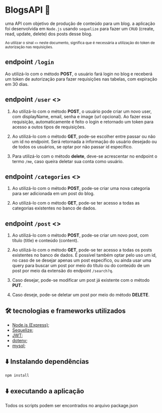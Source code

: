 # BlogsAPI  🚀
uma API com objetivo de produção de conteúdo para um blog.
a aplicação foi desenvolvida em `Node.js` usando `sequelize` para fazer um `CRUD` (create, read, update, delete) dos posts desse blog.

<sub>Ao utilizar o sinal `<>` neste documento, significa que é necessária a utilização do token de autorização nas requisições.</sub>

## endpoint `/login` 
Ao utilizá-lo com o método <strong>POST</strong>, o usuário fará login no blog e receberá um token de autorização para fazer requisições nas tabelas, com expiração em 30 dias.

## endpoint `/user` <>
1. Ao utilizá-lo com o método <strong>POST</strong>, o usuário pode criar um novo user, com displayName, email, senha e image (url opcional). Ao fazer essa requisição, automaticamente é feito o login e retornado um token para acesso a outos tipos de requisições.

2. Ao utilizá-lo com o método <strong>GET</strong>, pode-se escolher entre passar ou não um id no endpoint. Será retornada a informação do usuário desejado ou de todos os usuários, se optar por não passar id específico.

3. Para utilizá-lo com o método <strong>delete</strong>, deve-se acrescentar no endpoint o termo `/me`, caso queira deletar sua conta como usuário.

## endpoint `/categories` <>
1.  Ao utilizá-lo com o método <strong>POST</strong>, pode-se criar uma nova categoria para ser adicionada em um post do blog.

2. Ao utilizá-lo com o método <strong>GET</strong>, pode-se ter acesso a todas as categorias existentes no banco de dados.

## endpoint `/post` <>
1. Ao utilizá-lo com o método <strong>POST</strong>, pode-se criar um novo post, com título (title) e conteúdo (content).

2. Ao utilizá-lo com o método <strong>GET</strong>, pode-se ter acesso a todas os posts existentes no banco de dados. É possível também optar pelo uso um id, no caso de se desejar apenas um post específico, ou ainda usar uma query para buscar um post por meio do título ou do conteúdo de um post por meio da extensão do endpoint `/search?q`.

3. Caso desejar, pode-se modificar um post já existente com o método <strong>PUT</strong>.

4. Caso deseje, pode-se deletar um post por meio do método <strong>DELETE</strong>.

## 🛠️ tecnologias e frameworks utilizados
* [Node.js (Express)](http://expressjs.com/);
* [Sequelize](https://sequelize.org/docs/v6/);
* [JWT](https://jwt.io/introduction/);
* [dotenv](https://www.dotenv.org/docs);
* [mysql](https://dev.mysql.com/doc/);
## ⬇️ Instalando dependências

```bash
npm install
```
## ⬇️ executando a aplicação
Todos os scripts podem ser encontrados no arquivo package.json
 
